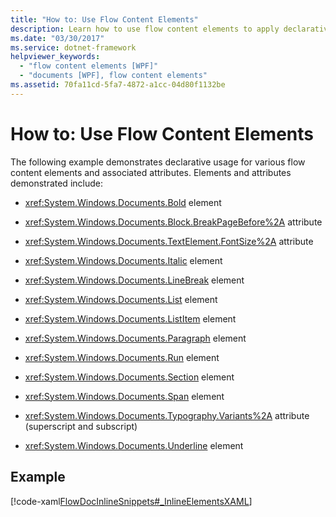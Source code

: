 ```yaml
---
title: "How to: Use Flow Content Elements"
description: Learn how to use flow content elements to apply declarative usage for various flow content elements and their associated attributes.  
ms.date: "03/30/2017"
ms.service: dotnet-framework
helpviewer_keywords: 
  - "flow content elements [WPF]"
  - "documents [WPF], flow content elements"
ms.assetid: 70fa11cd-5fa7-4872-a1cc-04d80f1132be
---
```

# How to: Use Flow Content Elements

The following example demonstrates declarative usage for various flow content elements and associated attributes.  Elements and attributes demonstrated include:  
  
- <xref:System.Windows.Documents.Bold> element  
  
- <xref:System.Windows.Documents.Block.BreakPageBefore%2A> attribute  
  
- <xref:System.Windows.Documents.TextElement.FontSize%2A> attribute  
  
- <xref:System.Windows.Documents.Italic> element  
  
- <xref:System.Windows.Documents.LineBreak> element  
  
- <xref:System.Windows.Documents.List> element  
  
- <xref:System.Windows.Documents.ListItem> element  
  
- <xref:System.Windows.Documents.Paragraph> element  
  
- <xref:System.Windows.Documents.Run> element  
  
- <xref:System.Windows.Documents.Section> element  
  
- <xref:System.Windows.Documents.Span> element  
  
- <xref:System.Windows.Documents.Typography.Variants%2A> attribute (superscript and subscript)  
  
- <xref:System.Windows.Documents.Underline> element  
  
## Example  

[!code-xaml[FlowDocInlineSnippets#_InlineElementsXAML](~/samples/snippets/csharp/VS_Snippets_Wpf/FlowDocInlineSnippets/CS/document.xaml#_inlineelementsxaml)]
